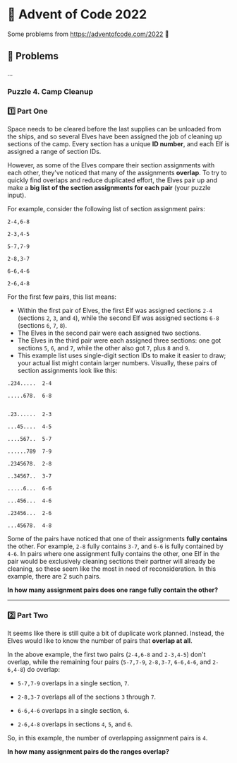 # 🚀 Advent of Code 2022

Some problems from https://adventofcode.com/2022  🙌

## 🧌 Problems
...

### Puzzle 4. Camp Cleanup

### 1️⃣ Part One

Space needs to be cleared before the last supplies can be unloaded from the ships, and so several Elves have been assigned the job of cleaning up sections of the camp. Every section has a unique **ID number**, and each Elf is assigned a range of section IDs.


However, as some of the Elves compare their section assignments with each other, they've noticed that many of the assignments **overlap**. To try to quickly find overlaps and reduce duplicated effort, the Elves pair up and make a **big list of the section assignments for each pair** (your puzzle input).


For example, consider the following list of section assignment pairs:


```
2-4,6-8

2-3,4-5

5-7,7-9

2-8,3-7

6-6,4-6

2-6,4-8
```

For the first few pairs, this list means:

- Within the first pair of Elves, the first Elf was assigned sections `2-4` (sections `2`, `3`, and `4`), while the second Elf was assigned sections `6-8` (sections `6`, `7`, `8`).
- The Elves in the second pair were each assigned two sections.
- The Elves in the third pair were each assigned three sections: one got sections `5`, `6`, and `7`, while the other also got `7`, plus `8` and `9`.
- This example list uses single-digit section IDs to make it easier to draw; your actual list might contain larger numbers. Visually, these pairs of section assignments look like this:

```
.234.....  2-4

.....678.  6-8


.23......  2-3

...45....  4-5

....567..  5-7

......789  7-9

.2345678.  2-8

..34567..  3-7

.....6...  6-6

...456...  4-6

.23456...  2-6

...45678.  4-8
```

Some of the pairs have noticed that one of their assignments **fully contains** the other. For example, `2-8` fully contains `3-7`, and `6-6` is fully contained by `4-6`. In pairs where one assignment fully contains the other, one Elf in the pair would be exclusively cleaning sections their partner will already be cleaning, so these seem like the most in need of reconsideration. In this example, there are 2 such pairs.


**In how many assignment pairs does one range fully contain the other?**

---

### 2️⃣ Part Two

It seems like there is still quite a bit of duplicate work planned. Instead, the Elves would like to know the number of pairs that **overlap at all**.


In the above example, the first two pairs (`2-4,6-8` and `2-3,4-5`) don't overlap, while the remaining four pairs (`5-7,7-9`, `2-8,3-7`, `6-6,4-6`, and `2-6,4-8`) do overlap:

- `5-7,7-9` overlaps in a single section, `7`.

- `2-8,3-7` overlaps all of the sections `3` through `7`.

- `6-6,4-6` overlaps in a single section, `6`.

- `2-6,4-8` overlaps in sections `4`, `5`, and `6`.

So, in this example, the number of overlapping assignment pairs is `4`.

**In how many assignment pairs do the ranges overlap?**
